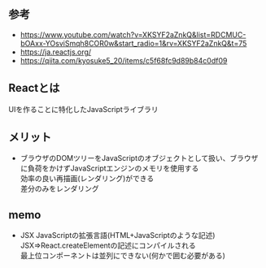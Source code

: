 ## 参考
- https://www.youtube.com/watch?v=XKSYF2aZnkQ&list=RDCMUC-bOAxx-YOsviSmqh8COR0w&start_radio=1&rv=XKSYF2aZnkQ&t=75
- https://ja.reactjs.org/
- https://qiita.com/kyosuke5_20/items/c5f68fc9d89b84c0df09

## Reactとは
UIを作ることに特化したJavaScriptライブラリ

## メリット
- ブラウザのDOMツリーをJavaScriptのオブジェクトとして扱い、ブラウザに負荷をかけずJavaScriptエンジンのメモリを使用する  
	効率の良い再描画(レンダリング)ができる  
	差分のみをレンダリング

## memo
- JSX JavaScriptの拡張言語(HTML+JavaScriptのような記述)  
	JSX=>React.createElementの記述にコンパイルされる  
	最上位コンポーネントは並列にできない(何かで囲む必要がある)